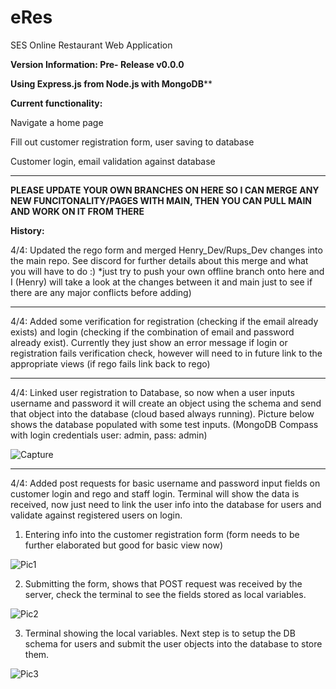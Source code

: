 # eRes
SES Online Restaurant Web Application 

**Version Information: Pre- Release v0.0.0**

**Using Express.js from Node.js with MongoDB****

**Current functionality:**

  Navigate a home page

  Fill out customer registration form, user saving to database

  Customer login, email validation against database
  
---------------------------------------------------------------------------------------------------------------------------------------------------------------------

**PLEASE UPDATE YOUR OWN BRANCHES ON HERE SO I CAN MERGE ANY NEW FUNCITONALITY/PAGES WITH MAIN, THEN YOU CAN PULL MAIN AND WORK ON IT FROM THERE**

**History:**

4/4: Updated the rego form and merged Henry_Dev/Rups_Dev changes into the main repo. See discord for further details about this merge and what you will have to do :) *just try to push your own offline branch onto here and I (Henry) will take a look at the changes between it and main just to see if there are any major conflicts before adding)

---------------------------------------------------------------------------------------------------------------------------------------------------------------------



4/4: Added some verification for registration (checking if the email already exists) and login (checking if the combination of email and password already exist). Currently they just show an error message if login or registration fails verification check, however will need to in future link to the appropriate views (if rego fails link back to rego)


---------------------------------------------------------------------------------------------------------------------------------------------------------------------

4/4: Linked user registration to Database, so now when a user inputs username and password it will create an object using the schema and send that object into the database (cloud based always running).  Picture below shows the database populated with some test inputs. (MongoDB Compass with login credentials user: admin, pass: admin)

![Capture](https://user-images.githubusercontent.com/79623665/113500027-40b4fe80-955e-11eb-893f-bff72c81901a.PNG)


---------------------------------------------------------------------------------------------------------------------------------------------------------------------


4/4: Added post requests for basic username and password input fields on customer login and rego and staff login. 
Terminal will show the data is received, now just need to link the user info into the database for users and validate against registered users on login. 

1. Entering info into the customer registration form (form needs to be further elaborated but good for basic view now)

![Pic1](https://user-images.githubusercontent.com/79623665/113498411-0f353680-9550-11eb-9029-107513d6cbdd.PNG)

2. Submitting the form, shows that POST request was received by the server, check the terminal to see the fields stored as local variables. 

![Pic2](https://user-images.githubusercontent.com/79623665/113498428-3429a980-9550-11eb-80c1-fffdd68e5595.PNG)

3. Terminal showing the local variables. Next step is to setup the DB schema for users and submit the user objects into the database to store them. 

![Pic3](https://user-images.githubusercontent.com/79623665/113498429-3b50b780-9550-11eb-92b0-f03a164eb1b0.PNG)

